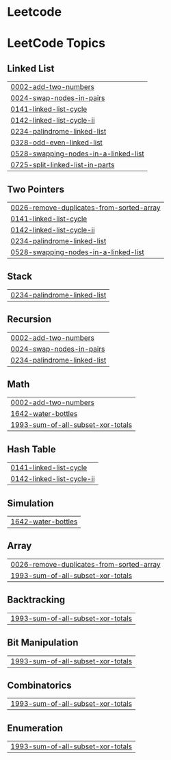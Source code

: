 # Leetcode
<!---LeetCode Topics Start-->
# LeetCode Topics
## Linked List
|  |
| ------- |
| [0002-add-two-numbers](https://github.com/mahithahanu/Leetcode/tree/master/0002-add-two-numbers) |
| [0024-swap-nodes-in-pairs](https://github.com/mahithahanu/Leetcode/tree/master/0024-swap-nodes-in-pairs) |
| [0141-linked-list-cycle](https://github.com/mahithahanu/Leetcode/tree/master/0141-linked-list-cycle) |
| [0142-linked-list-cycle-ii](https://github.com/mahithahanu/Leetcode/tree/master/0142-linked-list-cycle-ii) |
| [0234-palindrome-linked-list](https://github.com/mahithahanu/Leetcode/tree/master/0234-palindrome-linked-list) |
| [0328-odd-even-linked-list](https://github.com/mahithahanu/Leetcode/tree/master/0328-odd-even-linked-list) |
| [0528-swapping-nodes-in-a-linked-list](https://github.com/mahithahanu/Leetcode/tree/master/0528-swapping-nodes-in-a-linked-list) |
| [0725-split-linked-list-in-parts](https://github.com/mahithahanu/Leetcode/tree/master/0725-split-linked-list-in-parts) |
## Two Pointers
|  |
| ------- |
| [0026-remove-duplicates-from-sorted-array](https://github.com/mahithahanu/Leetcode/tree/master/0026-remove-duplicates-from-sorted-array) |
| [0141-linked-list-cycle](https://github.com/mahithahanu/Leetcode/tree/master/0141-linked-list-cycle) |
| [0142-linked-list-cycle-ii](https://github.com/mahithahanu/Leetcode/tree/master/0142-linked-list-cycle-ii) |
| [0234-palindrome-linked-list](https://github.com/mahithahanu/Leetcode/tree/master/0234-palindrome-linked-list) |
| [0528-swapping-nodes-in-a-linked-list](https://github.com/mahithahanu/Leetcode/tree/master/0528-swapping-nodes-in-a-linked-list) |
## Stack
|  |
| ------- |
| [0234-palindrome-linked-list](https://github.com/mahithahanu/Leetcode/tree/master/0234-palindrome-linked-list) |
## Recursion
|  |
| ------- |
| [0002-add-two-numbers](https://github.com/mahithahanu/Leetcode/tree/master/0002-add-two-numbers) |
| [0024-swap-nodes-in-pairs](https://github.com/mahithahanu/Leetcode/tree/master/0024-swap-nodes-in-pairs) |
| [0234-palindrome-linked-list](https://github.com/mahithahanu/Leetcode/tree/master/0234-palindrome-linked-list) |
## Math
|  |
| ------- |
| [0002-add-two-numbers](https://github.com/mahithahanu/Leetcode/tree/master/0002-add-two-numbers) |
| [1642-water-bottles](https://github.com/mahithahanu/Leetcode/tree/master/1642-water-bottles) |
| [1993-sum-of-all-subset-xor-totals](https://github.com/mahithahanu/Leetcode/tree/master/1993-sum-of-all-subset-xor-totals) |
## Hash Table
|  |
| ------- |
| [0141-linked-list-cycle](https://github.com/mahithahanu/Leetcode/tree/master/0141-linked-list-cycle) |
| [0142-linked-list-cycle-ii](https://github.com/mahithahanu/Leetcode/tree/master/0142-linked-list-cycle-ii) |
## Simulation
|  |
| ------- |
| [1642-water-bottles](https://github.com/mahithahanu/Leetcode/tree/master/1642-water-bottles) |
## Array
|  |
| ------- |
| [0026-remove-duplicates-from-sorted-array](https://github.com/mahithahanu/Leetcode/tree/master/0026-remove-duplicates-from-sorted-array) |
| [1993-sum-of-all-subset-xor-totals](https://github.com/mahithahanu/Leetcode/tree/master/1993-sum-of-all-subset-xor-totals) |
## Backtracking
|  |
| ------- |
| [1993-sum-of-all-subset-xor-totals](https://github.com/mahithahanu/Leetcode/tree/master/1993-sum-of-all-subset-xor-totals) |
## Bit Manipulation
|  |
| ------- |
| [1993-sum-of-all-subset-xor-totals](https://github.com/mahithahanu/Leetcode/tree/master/1993-sum-of-all-subset-xor-totals) |
## Combinatorics
|  |
| ------- |
| [1993-sum-of-all-subset-xor-totals](https://github.com/mahithahanu/Leetcode/tree/master/1993-sum-of-all-subset-xor-totals) |
## Enumeration
|  |
| ------- |
| [1993-sum-of-all-subset-xor-totals](https://github.com/mahithahanu/Leetcode/tree/master/1993-sum-of-all-subset-xor-totals) |
<!---LeetCode Topics End-->